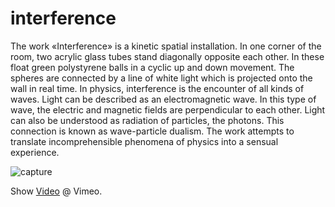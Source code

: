 # interference

The work «Interference» is a kinetic spatial installation. In one corner of the room, two acrylic glass tubes stand diagonally opposite each other. In these float green polystyrene balls in a cyclic up and down movement. The spheres are connected by a line of white light which is projected onto the wall in real time.
In physics, interference is the encounter of all kinds of waves. Light can be described as an electromagnetic wave. In this type of wave, the electric and magnetic fields are perpendicular to each other. Light can also be understood as radiation of particles, the photons. This connection is known as wave-particle dualism.
The work attempts to translate incomprehensible phenomena of physics into a sensual experience.

![capture](https://github.com/herdav/interference/blob/master/interference.jpg)

Show [Video](https://vimeo.com/262340615) @ Vimeo.
